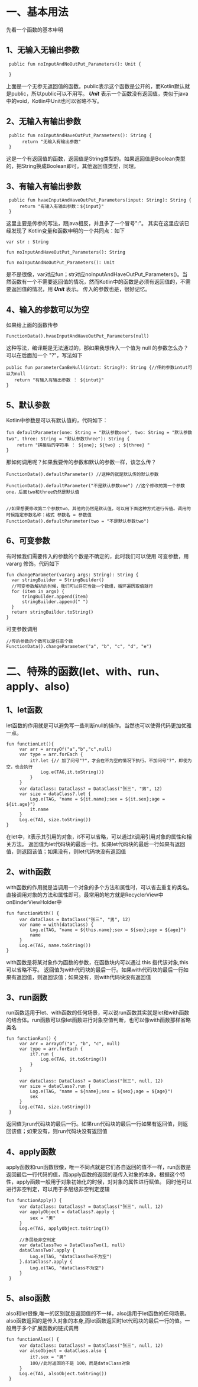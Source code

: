# 一、基本用法
先看一个函数的基本申明
## 1、无输入无输出参数
  ```
   public fun noInputAndNoOutPut_Parameters(): Unit {

   }
  ```
  上面是一个无参无返回值的函数。public表示这个函数是公开的，而Kotlin默认就是public，所以public可以不用写。
   ***Unit*** 表示一个函数没有返回值，类似于java中的void，Kotlin中Unit也可以省略不写。

## 2、无输入有输出参数
  ```
   public fun noInputAndHaveOutPut_Parameters(): String {
        return "无输入有输出参数"
   }
  ```
  这是一个有返回值的函数，返回值是String类型的。如果返回值是Boolean类型的，把String换成Boolean即可。其他返回值类型，同理。

## 3、有输入有输出参数
   ```
    public fun hvaeInputAndHaveOutPut_Parameters(input: String): String {
        return "有输入有输出参数：${input}"
    }
   ```
   这里主要是传参的写法，跟java相反，并且多了一个冒号":"。
   其实在这里应该已经发现了 Kotlin变量和函数申明的一个共同点：如下
   ```
   var str : String
   
   fun noInputAndHaveOutPut_Parameters(): String 
   
   fun noInputAndNoOutPut_Parameters(): Unit
   ```
   是不是很像，var对应fun；str对应noInputAndHaveOutPut_Parameters()。当然函数有一个不需要返回值的情况，然而Kotlin中的函数是必须有返回值的，不需要返回值的情况，用 ***Unit*** 表示。
   传入的参数也是，很好记忆。
   
## 4、输入的参数可以为空
  
  如果给上面的函数传参
  ```
  FunctionData().hvaeInputAndHaveOutPut_Parameters(null)
  ```
  这种写法，编译期是无法通过的，那如果我想传入一个值为 null 的参数怎么办？可以在后面加一个 "?"，写法如下
  ```
  public fun parameterCanBeNull(intut: String?): String {//传的参数intut可以为null
     return "有输入有输出参数 ： ${intut}"
  }
  ```
  
## 5、默认参数

  Kotlin中参数是可以有默认值的，代码如下：
  ```
  fun defaultParameter(one: String = "默认参数one", two: String = "默认参数two", three: String = "默认参数three"): String {
      return "拼接后的字符串 ： ${one}; ${two} ; ${three} "
  }
  ```
  那如何调用呢？如果我要传的参数和默认的参数一样，该怎么传？
  ```
  FunctionData().defaultParameter() //这种的就是默认传的默认参数
  
  FunctionData().defaultParameter("不是默认参数one") //这个修改的第一个参数one，后面two和three仍然是默认值
  
  
  //如果想要修改第二个参数two，其他的仍然是默认值，可以用下面这种方式进行传值。调用的时候指定参数名称：格式 参数名 = 参数值
  FunctionData().defaultParameter(two = "不是默认参数two")
  ```

## 6、可变参数
  
  有时候我们需要传入的参数的个数是不确定的，此时我们可以使用 可变参数，用vararg 修饰。代码如下
  ```
  fun changeParameter(vararg args: String): String {
    var stringBuilder = StringBuilder()
    //可变参数解析的时候，我们可以将它当做一个数组，循环遍历取值就行
    for (item in args) {
        tringBuilder.append(item)
        stringBuilder.append(" ")
    }
    return stringBuilder.toString()
  }
  ```
  可变参数调用
  ```
  //传的参数的个数可以是任意个数
  FunctionData().changeParameter("a", "b", "c", "d", "e") 
  ```
   
# 二、特殊的函数(let、with、run、apply、also)
## 1、let函数
   let函数的作用就是可以避免写一些判断null的操作。当然也可以使得代码更加优雅一点。
   ```
   fun functionLet(){
        var arr = arrayOf("a","b","c",null)
        var type = arr.forEach {
            it?.let {// 加了问号"?"，才会在不为空的情况下执行。不加问号"?"，即使为空，也会执行
                Log.e(TAG,it.toString())
            }
        }
        var dataClass: DataClass? = DataClass("张三", "男", 12)
        var size = dataClass?.let {
            Log.e(TAG, "name = ${it.name};sex = ${it.sex};age = ${it.age}")
            it.name
        }
        Log.e(TAG, size.toString())
   }
   ```
   在let中，it表示其引用的对象，it不可以省略，可以通过it调用引用对象的属性和相关方法。
   返回值为let代码块的最后一行。如果let代码块的最后一行如果有返回值，则返回该值；如果没有，则let代码块没有返回值
    
## 2、with函数
   with函数的作用就是当调用一个对象的多个方法和属性时，可以省去重复的类名。直接调用对象的方法和属性即可。最常用的地方就是RecyclerView中onBinderViewHolder中
   ```
   fun functionWith() {
        var dataClass = DataClass("张三", "男", 12)
        var name = with(dataClass) {
            Log.e(TAG, "name = ${this.name};sex = ${sex};age = ${age}")
            name
        }
        Log.e(TAG, name.toString())
   }
   ```
   with函数是将某对象作为函数的参数，在函数块内可以通过 this 指代该对象,this可以省略不写。
   返回值为with代码块的最后一行。如果with代码块的最后一行如果有返回值，则返回该值；如果没有，则with代码块没有返回值
    
## 3、run函数
   run函数适用于let、with函数的任何场景，可以说run函数其实就是let和with函数的结合体。run函数可以像let函数进行对象空值判断，也可以像with函数那样省略类名
   ```
   fun functionRun() {
        var arr = arrayOf("a", "b", "c", null)
        var type = arr.forEach {
            it?.run {
                Log.e(TAG, it.toString())
            }
        }

        var dataClass: DataClass? = DataClass("张三", null, 12)
        var size = dataClass?.run {
            Log.e(TAG, "name = ${name};sex = ${sex};age = ${age}")
            sex
        }
        Log.e(TAG, size.toString())
    }
   ``` 
   返回值为run代码块的最后一行。如果run代码块的最后一行如果有返回值，则返回该值；如果没有，则run代码块没有返回值
## 4、apply函数
   apply函数和run函数很像，唯一不同点就是它们各自返回的值不一样，run函数是返回最后一行代码的值，而apply函数的返回的是传入对象的本身。根据这个特性，apply函数一般用于对象初始化的时候，对对象的属性进行赋值。
   同时他可以进行非空判定，可以用于多层级非空判定逻辑
   ```
   fun functionApply() {
        var dataClass: DataClass? = DataClass("张三", null, 12)
        var applyObject = dataClass?.apply {
            sex = "男"
        }
        Log.e(TAG, applyObject.toString())

        //多层级非空判定
        var dataClassTwo = DataClassTwo(1, null)
        dataClassTwo?.apply {
            Log.e(TAG, "dataClassTwo不为空")
        }.dataClass?.apply {
            Log.e(TAG, "dataClass不为空")
        }
    }
   ```

   
## 5、also函数 
   also和let很像,唯一的区别就是返回值的不一样，also适用于let函数的任何场景。also函数返回的是传入对象的本身,而let函数返回时let代码块的最后一行的值。一般用于多个扩展函数的链式调用
   ```
   fun functionAlso() {
        var dataClass: DataClass? = DataClass("张三", null, 12)
        var alsoObject = dataClass.also {
            it?.sex = "男"
            100//此时返回的不是 100，而是dataClass对象
        }
        Log.e(TAG, alsoObject.toString())
    }
   ```
  